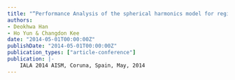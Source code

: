 ```yaml
---
title: "“Performance Analysis of the spherical harmonics model for regional ionosphere during ionospheric storm condition"
authors:
- Deokhwa Han
- Ho Yun & Changdon Kee
date: "2014-05-01T00:00:00Z"
publishDate: "2014-05-01T00:00:00Z"
publication_types: ["article-conference"]
publication: |-
    IALA 2014 AISM, Coruna, Spain, May, 2014
---
```

